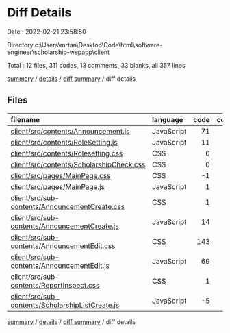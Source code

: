 # Diff Details

Date : 2022-02-21 23:58:50

Directory c:\Users\mrtan\Desktop\Code\html\software-engineer\scholarship-wepapp\client

Total : 12 files,  311 codes, 13 comments, 33 blanks, all 357 lines

[summary](results.md) / [details](details.md) / [diff summary](diff.md) / diff details

## Files
| filename | language | code | comment | blank | total |
| :--- | :--- | ---: | ---: | ---: | ---: |
| [client/src/contents/Announcement.js](/client/src/contents/Announcement.js) | JavaScript | 71 | 1 | -2 | 70 |
| [client/src/contents/RoleSetting.js](/client/src/contents/RoleSetting.js) | JavaScript | 11 | 1 | 2 | 14 |
| [client/src/contents/Rolesetting.css](/client/src/contents/Rolesetting.css) | CSS | 6 | 0 | 0 | 6 |
| [client/src/contents/ScholarshipCheck.css](/client/src/contents/ScholarshipCheck.css) | CSS | 0 | 0 | -2 | -2 |
| [client/src/pages/MainPage.css](/client/src/pages/MainPage.css) | CSS | -1 | 0 | 0 | -1 |
| [client/src/pages/MainPage.js](/client/src/pages/MainPage.js) | JavaScript | 1 | 0 | 1 | 2 |
| [client/src/sub-contents/AnnouncementCreate.css](/client/src/sub-contents/AnnouncementCreate.css) | CSS | 1 | 0 | 0 | 1 |
| [client/src/sub-contents/AnnouncementCreate.js](/client/src/sub-contents/AnnouncementCreate.js) | JavaScript | 14 | 0 | 0 | 14 |
| [client/src/sub-contents/AnnouncementEdit.css](/client/src/sub-contents/AnnouncementEdit.css) | CSS | 143 | 13 | 24 | 180 |
| [client/src/sub-contents/AnnouncementEdit.js](/client/src/sub-contents/AnnouncementEdit.js) | JavaScript | 69 | -2 | 5 | 72 |
| [client/src/sub-contents/ReportInspect.css](/client/src/sub-contents/ReportInspect.css) | CSS | 1 | 0 | 1 | 2 |
| [client/src/sub-contents/ScholarshipListCreate.js](/client/src/sub-contents/ScholarshipListCreate.js) | JavaScript | -5 | 0 | 4 | -1 |

[summary](results.md) / [details](details.md) / [diff summary](diff.md) / diff details